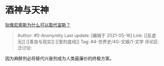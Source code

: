 # 酒神与天神
[狄俄尼索斯为什么可以取代宙斯？](https://www.zhihu.com/question/351515039/answer/1064265349)

> Author: #0-Anonymity
> Last update: [编辑于 2021-05-16]
> Link: [[反虚无]] [[善良与现实]] [[爱的底线]]
> Tag: #4-世界史/4G-文娱/1-文学
> 评论区:
> 泛讨论:

因为麻醉剂必将替代兴奋剂成为人类最廉价的终极方案。
